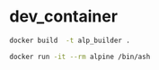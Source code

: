 # dev_container

```sh
docker build  -t alp_builder .
```

```sh
docker run -it --rm alpine /bin/ash
```